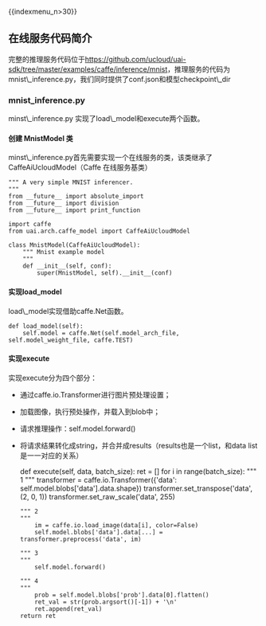 {{indexmenu_n>30}}

## 在线服务代码简介

完整的推理服务代码位于<https://github.com/ucloud/uai-sdk/tree/master/examples/caffe/inference/mnist>，推理服务的代码为mnist\\\_inference.py，我们同时提供了conf.json和模型checkpoint\\\_dir

### mnist\_inference.py

minst\\\_inference.py 实现了load\\\_model和execute两个函数。

#### 创建 MnistModel 类

minst\\\_inference.py首先需要实现一个在线服务的类，该类继承了CaffeAiUcloudModel（Caffe
在线服务基类）

    """ A very simple MNIST inferencer.
    """
    from __future__ import absolute_import
    from __future__ import division
    from __future__ import print_function
    
    import caffe
    from uai.arch.caffe_model import CaffeAiUcloudModel
    
    class MnistModel(CaffeAiUcloudModel):
        """ Mnist example model
        """
        def __init__(self, conf):
            super(MnistModel, self).__init__(conf)

#### 实现load\_model

load\\\_model实现借助caffe.Net函数。

    def load_model(self):
        self.model = caffe.Net(self.model_arch_file, self.model_weight_file, caffe.TEST)

#### 实现execute

实现execute分为四个部分：

  - 通过caffe.io.Transformer进行图片预处理设置；
  - 加载图像，执行预处操作，并载入到blob中；
  - 请求推理操作：self.model.forward()
  - 将请求结果转化成string，并合并成results（results也是一个list，和data list是一一对应的关系）



    def execute(self, data, batch_size):
        ret = []
        for i in range(batch_size):
        """ 1
        """
            transformer = caffe.io.Transformer({'data': self.model.blobs['data'].data.shape})
            transformer.set_transpose('data', (2, 0, 1))
            transformer.set_raw_scale('data', 255)
    
        """ 2
        """
            im = caffe.io.load_image(data[i], color=False)
            self.model.blobs['data'].data[...] = transformer.preprocess('data', im)
    
        """ 3
        """
            self.model.forward()
    
        """ 4
        """
            prob = self.model.blobs['prob'].data[0].flatten()
            ret_val = str(prob.argsort()[-1]) + '\n'
            ret.append(ret_val)
        return ret

